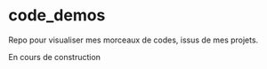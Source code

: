 # code_demos
 Repo pour visualiser mes morceaux de codes, issus de mes projets.
   
 En cours de construction 
